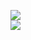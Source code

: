 [![](https://img.shields.io/badge/Made%20With-Github%20Spray-lightgrey.svg?style=for-the-badge&logo=github)](https://github.com/Annihil/github-spray#11990)  
[![](https://i.imgur.com/2DrTn0Z.gif)](https://github.com/Annihil/github-spray)